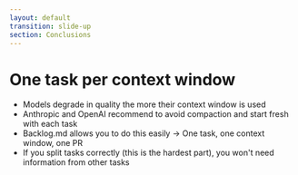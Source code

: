 ```yaml
---
layout: default
transition: slide-up
section: Conclusions
---
```


# One task per context window

<v-clicks>

* Models degrade in quality the more their context window is used
* Anthropic and OpenAI recommend to avoid compaction and start fresh with each task
* Backlog.md allows you to do this easily → One task, one context window, one PR
* If you split tasks correctly (this is the hardest part), you won't need information from other tasks

</v-clicks>
